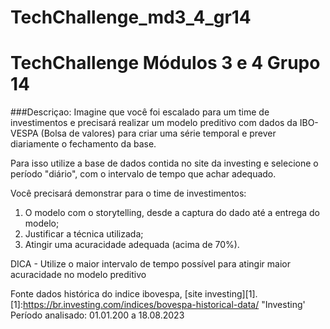 # TechChallenge_md3_4_gr14

<h1> TechChallenge Módulos 3 e 4 Grupo 14 </h1>

###Descriçao:
Imagine que você foi escalado para um time de investimentos e precisará realizar um modelo preditivo com dados da IBO-VESPA (Bolsa de valores) para criar uma série temporal e prever diariamente o fechamento da base.

Para isso utilize a base de dados contida no site da investing e selecione o período "diário", com o intervalo de tempo que achar adequado.

Você precisará demonstrar para o time de investimentos:
1. O modelo com o storytelling, desde a captura do dado até a entrega do modelo;
2. Justificar a técnica utilizada;
3. Atingir uma acuracidade adequada (acima de 70%).

DICA - Utilize o maior intervalo de tempo possível para atingir maior acuracidade no modelo preditivo


Fonte dados histórica do indice ibovespa, [site investing][1].
[1]:https://br.investing.com/indices/bovespa-historical-data/ "Investing'
Período analisado: 01.01.200 a 18.08.2023
